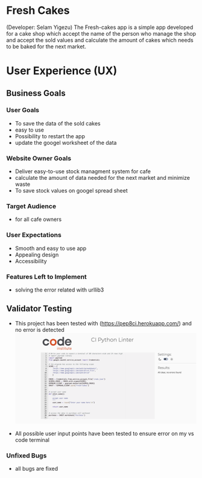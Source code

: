 # Fresh Cakes
(Developer: Selam Yigezu)
 The Fresh-cakes app is a simple app developed for a cake shop which accept the name of the person who manage the shop and accept the sold values and  calculate the amount of cakes which needs to be baked for the next market.
 


# User Experience (UX)

## Business Goals

### User Goals
- To save the data of the sold cakes
- easy to use
- Possibility to restart the app
- update the googel worksheet of the data


### Website Owner Goals
- Deliver easy-to-use stock managment system for cafe
- calculate the amount of data needed for the next market and minimize waste
- To save stock values on googel spread sheet

### Target Audience
- for all cafe owners 


### User Expectations
- Smooth and easy to use app
- Appealing design
- Accessibility


### Features Left to Implement

- solving the error related with urllib3
## Validator Testing 

- This project has been tested with (https://pep8ci.herokuapp.com/) and no error is detected
 ![Mockup image](assets/image/test.png)

- All possible user input points have been tested to ensure error on my vs code terminal

### Unfixed Bugs
- all bugs are fixed
